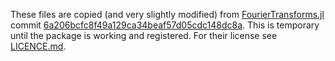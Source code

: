 These files are copied (and very slightly modified) from [FourierTransforms.jl](https://github.com/JuliaComputing/FourierTransforms.jl)
commit [6a206bcfc8f49a129ca34beaf57d05cdc148dc8a](https://github.com/JuliaComputing/FourierTransforms.jl/tree/6a206bcfc8f49a129ca34beaf57d05cdc148dc8a). This is temporary until the package is working and registered.
For their license see [LICENCE.md](LICENCE.md).
